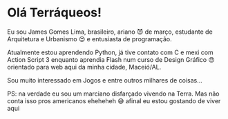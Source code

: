 # Olá Terráqueos!

Eu sou James Gomes Lima, brasileiro, ariano 😈 de março, estudante de Arquitetura e Urbanismo 😍 e entusiasta de programação.

Atualmente estou aprendendo Python, já tive contato com C e mexi com Action Script 3 enquanto aprendia Flash num curso de Design Gráfico 😍 orientado para web aqui da minha cidade, Maceió/AL.

Sou muito interessado em Jogos e entre outros milhares de coisas...

PS: na verdade eu sou um marciano disfarçado vivendo na Terra. Mas não conta isso pros americanos eheheheh 😅 afinal eu estou gostando de viver aqui
